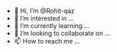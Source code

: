 - 👋 Hi, I’m @Rohit-qaz
- 👀 I’m interested in ...
- 🌱 I’m currently learning ...
- 💞️ I’m looking to collaborate on ...
- 📫 How to reach me ...

<!---
Rohit-qaz/Rohit-qaz is a ✨ special ✨ repository because its `README.md` (this file) appears on your GitHub profile.
You can click the Preview link to take a look at your changes.
--->
